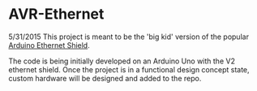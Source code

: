 # AVR-Ethernet

5/31/2015
This project is meant to be the 'big kid' version of the popular <a href="http://www.seeedstudio.com/wiki/Ethernet_Shield_V2.0">Arduino Ethernet Shield</a>. 

The code is being initially developed on an Arduino Uno with the V2 ethernet shield. Once the project is in a functional 
design concept state, custom hardware will be designed and added to the repo. 
